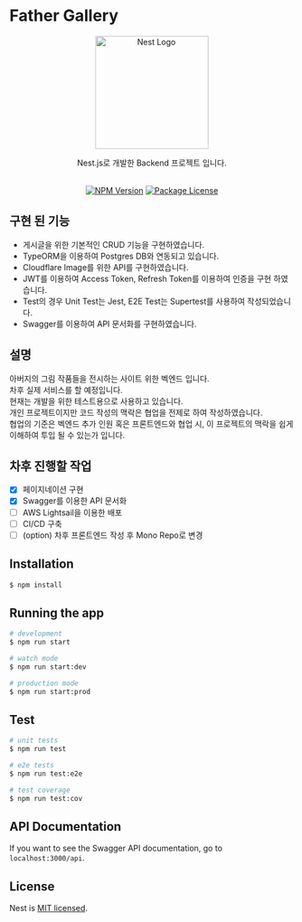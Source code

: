 # Father Gallery
<p align="center">
  <a href="http://nestjs.com/" target="blank"><img src="https://nestjs.com/img/logo-small.svg" width="200" alt="Nest Logo" /></a>
</p>

[circleci-image]: https://img.shields.io/circleci/build/github/nestjs/nest/master?token=abc123def456
[circleci-url]: https://circleci.com/gh/nestjs/nest

<p align="center">
Nest.js로 개발한 Backend 프로젝트 입니다.<br>


<br>
</p>
<p align="center">
<a href="https://www.npmjs.com/~nestjscore" target="_blank"><img src="https://img.shields.io/npm/v/@nestjs/core.svg" alt="NPM Version" /></a>
<a href="https://www.npmjs.com/~nestjscore" target="_blank"><img src="https://img.shields.io/npm/l/@nestjs/core.svg" alt="Package License" /></a>
</p>

## 구현 된 기능
- 게시글을 위한 기본적인 CRUD 기능을 구현하였습니다.<br>
- TypeORM을 이용하여 Postgres DB와 연동되고 있습니다.<br>
- Cloudflare Image를 위한 API를 구현하였습니다.<br>
- JWT를 이용하여 Access Token, Refresh Token를 이용하여 인증을 구현 하였습니다.<br>
- Test의 경우 Unit Test는 Jest, E2E Test는 Supertest를 사용하여 작성되었습니다.
- Swagger를 이용하여 API 문서화를 구현하였습니다.


## 설명
아버지의 그림 작품들을 전시하는 사이트 위한 벡엔드 입니다.<br>
차후 실제 서비스를 할 예정입니다.<br>
현재는 개발을 위한 테스트용으로 사용하고 있습니다.<br>
개인 프로젝트이지만 코드 작성의 맥락은 협업을 전제로 하여 작성하였습니다.<br>
협업의 기준은 벡엔드 추가 인원 혹은 프론트엔드와 협업 시, 이 프로젝트의 맥락을 쉽게 이해하여 투입 될 수 있는가 입니다.<br>

## 차후 진행할 작업
- [x] 페이지네이션 구현
- [x] Swagger를 이용한 API 문서화
- [ ] AWS Lightsail을 이용한 배포
- [ ] CI/CD 구축
- [ ] (option) 차후 프론트엔드 작성 후 Mono Repo로 변경

## Installation

```bash
$ npm install
```

## Running the app

```bash
# development
$ npm run start

# watch mode
$ npm run start:dev

# production mode
$ npm run start:prod
```

## Test

```bash
# unit tests
$ npm run test

# e2e tests
$ npm run test:e2e

# test coverage
$ npm run test:cov
```

## API Documentation
If you want to see the Swagger API documentation, go to `localhost:3000/api`.<br>


## License

Nest is [MIT licensed](LICENSE).
